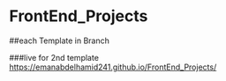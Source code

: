 # FrontEnd_Projects

##each Template in Branch



###live for 2nd template 
https://emanabdelhamid241.github.io/FrontEnd_Projects/ 